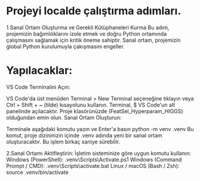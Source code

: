 # Projeyi localde çalıştırma adımları.

1.Sanal Ortam Oluşturma ve Gerekli Kütüphaneleri Kurma
Bu adım, projemizin bağımlılıklarını izole etmek ve doğru Python ortamında çalışmasını sağlamak için kritik öneme sahiptir. Sanal ortam, projemizin global Python kurulumuyla çakışmasını engeller.

# Yapılacaklar:

VS Code Terminalini Açın:

VS Code'da üst menüden Terminal > New Terminal seçeneğine tıklayın veya Ctrl + Shift + ~ (tilde) kısayolunu kullanın. Terminal, $ VS Code'un alt panelinde açılacaktır. Proje klasörünüzde (FeatSel_Hyperparam_HIGGS) olduğundan emin olun.
Sanal Ortam Oluşturun:

Terminale aşağıdaki komutu yazın ve Enter'a basın
python -m venv .venv
Bu komut, proje dizininizin içinde .venv adında yeni bir sanal ortam oluşturacaktır. Bu işlem birkaç saniye sürebilir.

2.Sanal Ortamı Aktifleştirin:
İşletim sisteminize göre uygun komutu kullanın:
Windows (PowerShell): .venv\Scripts\Activate.ps1
Windows (Command Prompt / CMD): .venv\Scripts\activate.bat
Linux / macOS (Bash / Zsh): source .venv/bin/activate

